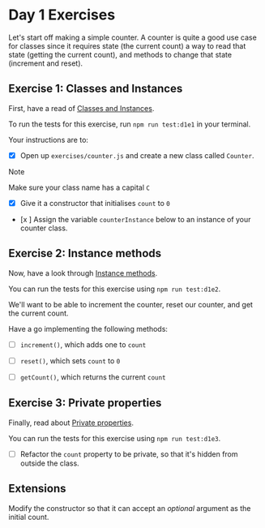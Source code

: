# Day 1 Exercises

Let's start off making a simple counter. A counter is quite a good use case for
classes since it requires state (the current count) a way to read that state
(getting the current count), and methods to change that state (increment and
reset).

## Exercise 1: Classes and Instances

First, have a read of
[Classes and Instances](https://tech-docs.corndel.com/js/classes-and-instances.html).

To run the tests for this exercise, run `npm run test:d1e1` in your terminal.

Your instructions are to:

- [x] Open up `exercises/counter.js` and create a new class called `Counter`.

> [!NOTE]
>
> Make sure your class name has a capital `C`

- [x] Give it a constructor that initialises `count` to `0`

- [x ] Assign the variable `counterInstance` below to an instance of your counter
      class.

## Exercise 2: Instance methods

Now, have a look through
[Instance methods](https://tech-docs.corndel.com/js/instance-methods).

You can run the tests for this exercise using `npm run test:d1e2`.

We'll want to be able to increment the counter, reset our counter, and get the
current count.

Have a go implementing the following methods:

- [ ] `increment()`, which adds one to `count`

- [ ] `reset()`, which sets `count` to `0`

- [ ] `getCount()`, which returns the current `count`

## Exercise 3: Private properties

Finally, read about
[Private properties](https://tech-docs.corndel.com/js/private-properties).

You can run the tests for this exercise using `npm run test:d1e3`.

- [ ] Refactor the `count` property to be private, so that it's hidden from
      outside the class.

## Extensions

Modify the constructor so that it can accept an _optional_ argument as the
initial count.
